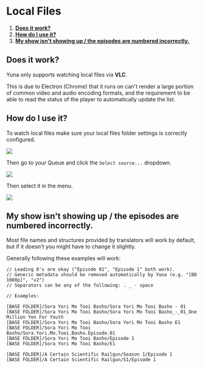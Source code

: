 # Local Files

1. [**Does it work?**](#does-it-work)
1. [**How do I use it?**](#how-do-i-use-it)
1. [**My show isn't showing up / the episodes are numbered incorrectly.**](#my-show-isnt-showing-up--the-episodes-are-numbered-incorrectly)

## Does it work?

Yuna only supports watching local files via **VLC**.

This is due to Electron (Chrome) that it runs on can't render a large portion of common video and audio encoding formats,
and the requirement to be able to read the status of the player to automatically update the list.

## How do I use it?

To watch local files make sure your local files folder settings is correctly configured.

![](https://i.imgur.com/5AfXNL1.png)

Then go to your Queue and click the `Select source...` dropdown.

![](https://i.imgur.com/cMU9414.png)

Then select it in the menu.

![](https://i.imgur.com/aNHxLqc.png)

## My show isn't showing up / the episodes are numbered incorrectly.

Most file names and structures provided by translators will work by default, but if it doesn't you might have to change it slightly.

Generally following these examples will work:

```
// Leading 0's are okay ("Episode 01", "Episode 1" both work).
// Generic metadata should be removed automatically by Yuna (e.g. "[BD 1080p]", "v2")
// Separators can be any of the following: . _ - space

// Examples:

[BASE FOLDER]/Sora Yori Mo Tooi Basho/Sora Yori Mo Tooi Basho - 01
[BASE FOLDER]/Sora Yori Mo Tooi Basho/Sora Yori Mo Tooi Basho_-_01_One Million Yen For Youth
[BASE FOLDER]/Sora Yori Mo Tooi Basho/Sora Yori Mo Tooi Basho E1
[BASE FOLDER]/Sora Yori Mo Tooi Basho/Sora.Yori.Mo.Tooi.Basho.Episode.01
[BASE FOLDER]/Sora Yori Mo Tooi Basho/Episode 1
[BASE FOLDER]/Sora Yori Mo Tooi Basho/E1

[BASE FOLDER]/A Certain Scientific Railgun/Season 1/Episode 1
[BASE FOLDER]/A Certain Scientific Railgun/S1/Episode 1
```
